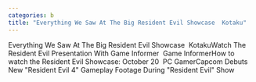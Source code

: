 ```yaml
---
categories: b
title: "Everything We Saw At The Big Resident Evil Showcase  Kotaku"
---
```

Everything We Saw At The Big Resident Evil Showcase&nbsp;&nbsp;KotakuWatch The Resident Evil Presentation With Game Informer&nbsp;&nbsp;Game InformerHow to watch the Resident Evil Showcase: October 20&nbsp;&nbsp;PC GamerCapcom Debuts New "Resident Evil 4" Gameplay Footage During "Resident Evil" Show